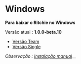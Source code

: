 # Windows

**Para baixar o Ritchie no Windows**

Versão atual : **1.0.0-beta.10**

* [Versão Team](https://commons-repo.ritchiecli.io/1.0.0-beta.10/windows/team/rit.exe)
* [Versão Single](https://commons-repo.ritchiecli.io/1.0.0-beta.10/windows/single/rit.exe)

_Observação :_ [_Instalação manual_](instalacao-manual.md)\_\_

